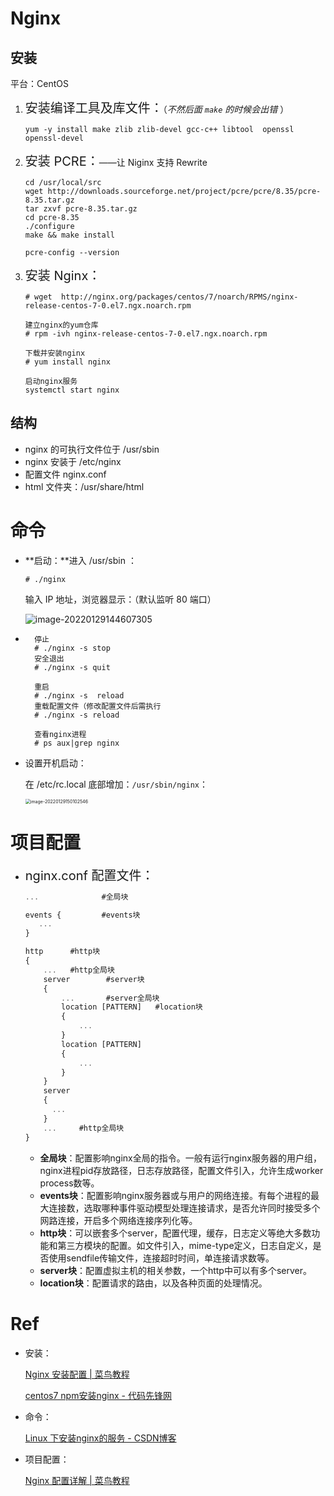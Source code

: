 # Nginx

## 安装

平台：CentOS

1. <span style="font-size:20px">安装编译工具及库文件：</span>（*不然后面 `make` 的时候会出错* ）

    ```shell
    yum -y install make zlib zlib-devel gcc-c++ libtool  openssl openssl-devel
    ```

2. <span style="font-size:20px">安装 PCRE：</span>——让 Niginx 支持 Rewrite

    ```shell
    cd /usr/local/src
    wget http://downloads.sourceforge.net/project/pcre/pcre/8.35/pcre-8.35.tar.gz
    tar zxvf pcre-8.35.tar.gz
    cd pcre-8.35
    ./configure
    make && make install
    ```

    ```shell
    pcre-config --version
    ```

3. <span style="font-size:20px">安装 Nginx：</span>

    ```shell
    # wget  http://nginx.org/packages/centos/7/noarch/RPMS/nginx-release-centos-7-0.el7.ngx.noarch.rpm
     
    建立nginx的yum仓库
    # rpm -ivh nginx-release-centos-7-0.el7.ngx.noarch.rpm
     
    下载并安装nginx
    # yum install nginx
     
    启动nginx服务
    systemctl start nginx
    ```



## 结构

+ nginx 的可执行文件位于 /usr/sbin
+ nginx 安装于 /etc/nginx 
+ 配置文件 nginx.conf
+ html 文件夹：/usr/share/html



# 命令

+ **启动：**进入 /usr/sbin ：

    ```shell
    # ./nginx
    ```

    输入 IP 地址，浏览器显示：（默认监听 80 端口）

    ![image-20220129144607305](https://gitee.com/ethereal-bang/images/raw/master/20220129144614.png)

+ ```shell
    停止
    # ./nginx -s stop
    安全退出
    # ./nginx -s quit
    
    重启
    # ./nginx -s  reload
    重载配置文件（修改配置文件后需执行
    # ./nginx -s reload
    
    查看nginx进程
    # ps aux|grep nginx
    ```

+ 设置开机启动：

    在 /etc/rc.local 底部增加：`/usr/sbin/nginx`：

    <img src="https://gitee.com/ethereal-bang/images/raw/master/20220129150102.png" alt="image-20220129150102546" style="zoom: 50%;" />



# 项目配置

+ <span style="font-size:20px">nginx.conf 配置文件：</span>

    ```js
    ...              #全局块
    
    events {         #events块
       ...
    }
    
    http      #http块
    {
        ...   #http全局块
        server        #server块
        { 
            ...       #server全局块
            location [PATTERN]   #location块
            {
                ...
            }
            location [PATTERN] 
            {
                ...
            }
        }
        server
        {
          ...
        }
        ...     #http全局块
    }
    ```

    - **全局块**：配置影响nginx全局的指令。一般有运行nginx服务器的用户组，nginx进程pid存放路径，日志存放路径，配置文件引入，允许生成worker process数等。
    - **events块**：配置影响nginx服务器或与用户的网络连接。有每个进程的最大连接数，选取哪种事件驱动模型处理连接请求，是否允许同时接受多个网路连接，开启多个网络连接序列化等。
    - **http块**：可以嵌套多个server，配置代理，缓存，日志定义等绝大多数功能和第三方模块的配置。如文件引入，mime-type定义，日志自定义，是否使用sendfile传输文件，连接超时时间，单连接请求数等。
    - **server块**：配置虚拟主机的相关参数，一个http中可以有多个server。
    - **location块**：配置请求的路由，以及各种页面的处理情况。





# Ref

+ 安装：

    [Nginx 安装配置 | 菜鸟教程](https://www.runoob.com/linux/nginx-install-setup.html)
    
    [centos7 npm安装nginx - 代码先锋网](https://codeleading.com/article/8075388541/)

+ 命令：

    [Linux 下安装nginx的服务 - CSDN博客](https://blog.csdn.net/qq_15901351/article/details/87970932)

+ 项目配置：

    [Nginx 配置详解 | 菜鸟教程](https://www.runoob.com/w3cnote/nginx-setup-intro.html)